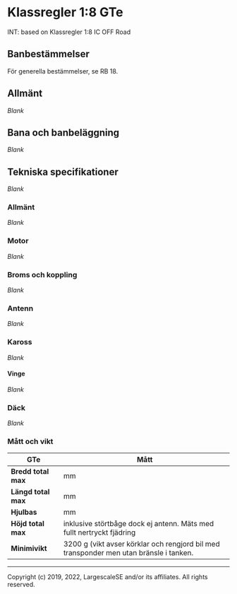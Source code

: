 
# Klassregler 1:8 GTe
INT: based on Klassregler 1:8 IC OFF Road

## Banbestämmelser
För generella bestämmelser, se RB 18.
## Allmänt
*Blank*
## Bana och banbeläggning
*Blank*
## Tekniska specifikationer
*Blank*
### Allmänt
*Blank*
### Motor
*Blank*
### Broms och koppling
*Blank*
### Antenn
*Blank*
### Kaross
*Blank*
#### Vinge
*Blank*
### Däck
*Blank*
### Mått och vikt

| GTe                 | Mått                                                                                   |
|---------------------|----------------------------------------------------------------------------------------|
| **Bredd total max** | mm                                                                                     |
| **Längd total max** | mm                                                                                     |
| **Hjulbas**         | mm                                                                                     |
| **Höjd total max**  | inklusive störtbåge dock ej antenn. Mäts med fullt nertryckt fjädring                  |
| **Minimivikt**      | 3200 g (vikt avser körklar och rengjord bil med transponder men utan bränsle i tanken. |

---
Copyright (c) 2019, 2022, LargescaleSE and/or its affiliates. All rights reserved.
